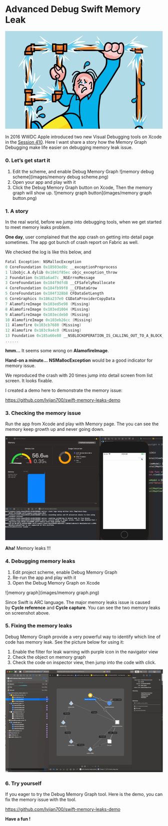 # Advanced Debug Swift Memory Leak

![leaking-pipes](images/leaking-pipes.jpg)

In 2016 WWDC Apple introduced two new Visual Debugging tools on Xcode in the [Session 410](https://medium.com/p/eb134b061158/edit). Here I want share a story how the Memory Graph Debugging make life easier on debugging memory leak issue.

### 0. Let’s get start it

1. Edit the scheme, and enable Debug Memory Graph
   ![memory debug scheme](images/memory debug scheme.png)
2. Open your app and play with it
3. Click the Debug Memory Graph button on Xcode, Then the memory graph will show up.
   ![memory graph button](images/memory graph button.png)



### 1. A story

In the real world, before we jump into debugging tools, when we get started to meet memory leaks problem.

**One day**, user complained that the app crash on getting into detail page sometimes. The app got bunch of crash report on Fabric as well.

We checked the log is like this below, and

```swift
Fatal Exception: NSMallocException
0 CoreFoundation 0x18503ed8c __exceptionPreprocess
1 libobjc.A.dylib 0x1841f85ec objc_exception_throw
2 Foundation 0x185a6ad7c _NSErrnoMessage
3 CoreFoundation 0x184f9dfd8 __CFSafelyReallocate
4 CoreFoundation 0x184fb99f8 __CFDataGrow
5 CoreFoundation 0x184f328b8 CFDataSetLength
6 CoreGraphics 0x186a237e0 CGDataProviderCopyData
7 AlamofireImage 0x103ed5e98 (Missing)
8 AlamofireImage 0x103ed1004 (Missing)
9 AlamofireImage 0x103ecdeb0 (Missing)
10 AlamofireImage 0x103eb26cc (Missing)
11 Alamofire 0x103cb7688 (Missing)
12 Alamofire 0x103c9a4c0 (Missing)
13 Foundation 0x185a66e88 __NSBLOCKOPERATION_IS_CALLING_OUT_TO_A_BLOCK__
......
```

**hmm…** It seems some wrong on **AlamofireImage**.

**Hand-on a minute…** **NSMallocException** would be a good indicator for memory issue.

We reproduced the crash with 20 times jump into detail screen from list screen. It looks fixable.

I created a demo here to demonstrate the memory issue:

<https://github.com/lvjian700/swift-memory-leaks-demo>

### 3. Checking the memory issue

Run the app from Xcode and play with Memory page. The you can see the memory keep growth up and never going down.

![memory-leaks](images/memory-leaks.gif)

**Aha!** Memory leaks !!!


### 4. Debugging memory leaks

1. Edit project scheme, enable Debug Memory Graph
2. Re-run the app and play with it
3. Open the Debug Memory Graph on Xcode

![memory graph](images/memory graph.png)


Since Swift is ARC language. The major memory leaks issue is caused by **Cycle reference** and **Cycle capture**. You can see the two memory leaks on screenshot above. 

### 5. Fixing the memory leaks

Debug Memory Graph provide a very powerful way to identify which line of code has memory leak. See the picture below for using it:

1. Enable the filter for leak warning with purple icon in the navigator view
2. Check the object on memory graph
3. Check the code on inspector view, then jump into the code with click.

![memory-leaks-fixing](images/memory-leaks-fixing.gif)


### 6. Try yourself

If you eager to try the Debug Memory Graph tool. Here is the demo, you can fix the memory issue with the tool.

<https://github.com/lvjian700/swift-memory-leaks-demo>

**Have a fun !**

